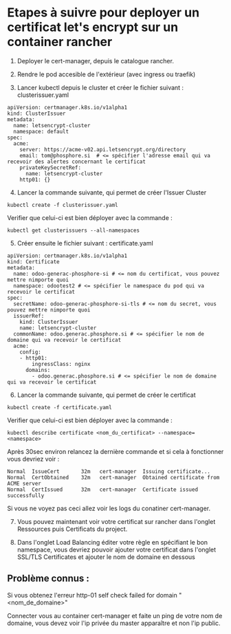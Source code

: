 # Etapes à suivre pour deployer un certificat let's encrypt sur un container rancher

1. Deployer le cert-manager, depuis le catalogue rancher.

2. Rendre le pod accesible de l'extérieur (avec ingress ou traefik) 

3. Lancer kubectl depuis le cluster et créer le fichier suivant : clusterissuer.yaml

```
apiVersion: certmanager.k8s.io/v1alpha1
kind: ClusterIssuer
metadata:
  name: letsencrypt-cluster
  namespace: default
spec:
  acme:
    server: https://acme-v02.api.letsencrypt.org/directory
    email: tom@phosphore.si  # <= spécifier l'adresse email qui va recevoir des alertes concernant le certificat
    privateKeySecretRef:
      name: letsencrypt-cluster
    http01: {}

```

4. Lancer la commande suivante, qui permet de créer l'Issuer Cluster

`kubectl create -f clusterissuer.yaml`

Verifier que celui-ci est bien déployer avec la commande : 

`kubectl get clusterissuers --all-namespaces`

5. Créer ensuite le fichier suivant : certificate.yaml

```
apiVersion: certmanager.k8s.io/v1alpha1
kind: Certificate
metadata:
  name: odoo-generac-phosphore-si # <= nom du certificat, vous pouvez mettre nimporte quoi
  namespace: odootest2 # <= spécifier le namespace du pod qui va recevoir le certificat
spec:
  secretName: odoo-generac-phosphore-si-tls # <= nom du secret, vous pouvez mettre nimporte quoi
  issuerRef:
    kind: ClusterIssuer
    name: letsencrypt-cluster
  commonName: odoo.generac.phosphore.si # <= spécifier le nom de domaine qui va recevoir le certificat
  acme:
    config:
    - http01:
        ingressClass: nginx
      domains:
        - odoo.generac.phosphore.si # <= spécifier le nom de domaine qui va recevoir le certificat
```

6. Lancer la commande suivante, qui permet de créer le certificat

`kubectl create -f certificate.yaml`

Verifier que celui-ci est bien déployer avec la commande : 

`kubectl describe certificate <nom_du_certificat> --namespace=<namespace>`

Après 30sec environ relancez la dernière commande et si cela à fonctionner vous devriez voir :

```
Normal  IssueCert       32m   cert-manager  Issuing certificate...
Normal  CertObtained    32m   cert-manager  Obtained certificate from ACME server
Normal  CertIssued      32m   cert-manager  Certificate issued successfully 
```

Si vous ne voyez pas ceci allez voir les logs du conatiner cert-manager.

7. Vous pouvez maintenant voir votre certificat sur rancher dans l'onglet Ressources puis Certificats du project.

8. Dans l'onglet Load Balancing éditer votre règle en spécifiant le bon namespace, vous devriez pouvoir ajouter votre certificat dans l'onglet SSL/TLS Certificates et ajouter le nom de domaine en dessous 

## Problème connus :

Si vous obtenez l'erreur  http-01 self check failed for domain "<nom_de_domaine>"

Connecter vous au container cert-manager et faite un ping de votre nom de domaine, vous devez voir l'ip privée du master apparaître et non l'ip public.

													
